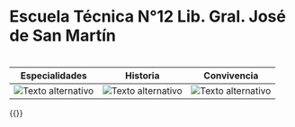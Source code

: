 # Escuela Técnica N°12 Lib. Gral. José de San Martín
#
#
#
| Especialidades | Historia| Convivencia |
|:------:|:------:|:------:|
|![Texto alternativo](/imgs/Especialidades200.png)|![Texto alternativo](/imgs/Historia200.png)|![Texto alternativo](/imgs/Reglamento200.png)|

{{<autoridades>}}
